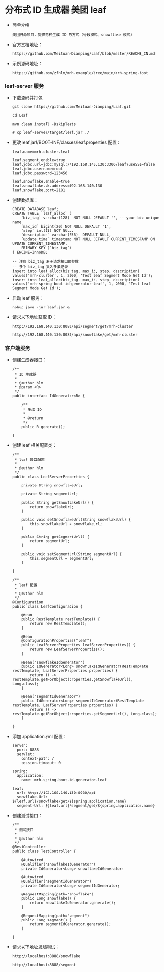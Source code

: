 
# 分布式 ID 生成器 美团 leaf

  * 简单介绍

        美团开源项目，提供两种生成 ID 的方式（号段模式、snowflake 模式）

  * 官方文档地址：

        https://github.com/Meituan-Dianping/Leaf/blob/master/README_CN.md

  * 示例源码地址：

        https://github.com/zfhlm/mrh-example/tree/main/mrh-spring-boot

### leaf-server 服务

  * 下载源码并打包

        git clone https://github.com/Meituan-Dianping/Leaf.git

        cd Leaf

        mvn clean install -DskipTests

        # cp leaf-server/target/leaf.jar ./

  * 更改 leaf.jar!/BOOT-INF/classes/leaf.properties 配置：

        leaf.name=mrh.cluster.leaf

        leaf.segment.enable=true
        leaf.jdbc.url=jdbc:mysql://192.168.140.130:3306/leaf?useSSL=false
        leaf.jdbc.username=root
        leaf.jdbc.password=123456

        leaf.snowflake.enable=true
        leaf.snowflake.zk.address=192.168.140.130
        leaf.snowflake.port=2181

  * 创建数据库：

        CREATE DATABASE leaf;
        CREATE TABLE `leaf_alloc` (
            `biz_tag` varchar(128)  NOT NULL DEFAULT '', -- your biz unique name
            `max_id` bigint(20) NOT NULL DEFAULT '1',
            `step` int(11) NOT NULL,
            `description` varchar(256)  DEFAULT NULL,
            `update_time` timestamp NOT NULL DEFAULT CURRENT_TIMESTAMP ON UPDATE CURRENT_TIMESTAMP,
            PRIMARY KEY (`biz_tag`)
        ) ENGINE=InnoDB;

        -- 注意 biz_tag 用于请求接口的参数
        -- 多个 biz_tag 插入多条记录
        insert into leaf_alloc(biz_tag, max_id, step, description) values('mrh-cluster', 1, 2000, 'Test leaf Segment Mode Get Id');
        insert into leaf_alloc(biz_tag, max_id, step, description) values('mrh-spring-boot-id-generator-leaf', 1, 2000, 'Test leaf Segment Mode Get Id');

  * 启动 leaf 服务：

        nohup java -jar leaf.jar &

  * 请求以下地址获取 ID：

        http://192.168.140.130:8080/api/segment/get/mrh-cluster

        http://192.168.140.130:8080/api/snowflake/get/mrh-cluster

### 客户端服务

  * 创建生成器接口：

        /**
         * ID 生成器
         *
         * @author hlm
         * @param <R>
         */
        public interface IdGenerator<R> {

            /**
             * 生成 ID
             *
             * @return
             */
            public R generate();

        }

  * 创建 leaf 相关配置类：

        /**
         * leaf 接口配置
         *
         * @author hlm
         */
        public class LeafServerProperties {

            private String snowflakeUrl;

            private String segmentUrl;

            public String getSnowflakeUrl() {
                return snowflakeUrl;
            }

            public void setSnowflakeUrl(String snowflakeUrl) {
                this.snowflakeUrl = snowflakeUrl;
            }

            public String getSegmentUrl() {
                return segmentUrl;
            }

            public void setSegmentUrl(String segmentUrl) {
                this.segmentUrl = segmentUrl;
            }

        }

        /**
         * leaf 配置
         *
         * @author hlm
         */
        @Configuration
        public class LeafConfiguration {

            @Bean
            public RestTemplate restTemplate() {
                return new RestTemplate();
            }

            @Bean
            @ConfigurationProperties("leaf")
            public LeafServerProperties leafServerProperties() {
                return new LeafServerProperties();
            }

            @Bean("snowflakeIdGenerator")
            public IdGenerator<Long> snowflakeIdGenerator(RestTemplate restTemplate, LeafServerProperties properties) {
                return () -> restTemplate.getForObject(properties.getSnowflakeUrl(), Long.class);
            }

            @Bean("segmentIdGenerator")
            public IdGenerator<Long> segmentIdGenerator(RestTemplate restTemplate, LeafServerProperties properties) {
                return () -> restTemplate.getForObject(properties.getSegmentUrl(), Long.class);
            }

        }

  * 添加 application.yml 配置：

        server:
          port: 8888
          servlet:
            context-path: /
            session.timeout: 0

        spring:
          application:
            name: mrh-spring-boot-id-generator-leaf

        leaf:
          url: http://192.168.140.130:8080/api
          snowflake-Url: ${leaf.url}/snowflake/get/${spring.application.name}
          segment-Url: ${leaf.url}/segment/get/${spring.application.name}

  * 创建测试接口：

        /**
         * 测试接口
         *
         * @author hlm
         */
        @RestController
        public class TestController {

            @Autowired
            @Qualifier("snowflakeIdGenerator")
            private IdGenerator<Long> snowflakeIdGenerator;

            @Autowired
            @Qualifier("segmentIdGenerator")
            private IdGenerator<Long> segmentIdGenerator;

            @RequestMapping(path="snowflake")
            public Long snowflake() {
                return snowflakeIdGenerator.generate();
            }

            @RequestMapping(path="segment")
            public Long segment() {
                return segmentIdGenerator.generate();
            }

        }

  * 请求以下地址发起测试：

        http://localhost:8888/snowflake

        http://localhost:8888/segment

